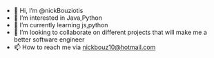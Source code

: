 - 👋 Hi, I’m @nickBouziotis
- 👀 I’m interested in Java,Python
- 🌱 I’m currently learning js,python
- 💞️ I’m looking to collaborate on different projects that will make me a better software engineer
- 📫 How to reach me via nickbouz10@hotmail.com

<!---
nickBouziotis/nickBouziotis is a ✨ special ✨ repository because its `README.md` (this file) appears on your GitHub profile.
You can click the Preview link to take a look at your changes.
--->
